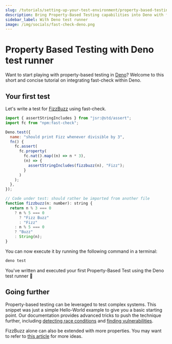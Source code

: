 ```yaml
---
slug: /tutorials/setting-up-your-test-environment/property-based-testing-with-deno-test-runner/
description: Bring Property-Based Testing capabilities into Deno with fast-check
sidebar_label: With Deno test runner
image: /img/socials/fast-check-deno.png
---
```


# Property Based Testing with Deno test runner

Want to start playing with property-based testing in [Deno](https://deno.com/)? Welcome to this short and concise tutorial on integrating fast-check within Deno.

## Your first test

Let's write a test for [FizzBuzz](https://en.wikipedia.org/wiki/Fizz_buzz) using fast-check.

```js title="fizzbuzz.test.ts"
import { assertStringIncludes } from "jsr:@std/assert";
import fc from "npm:fast-check";

Deno.test({
  name: "should print Fizz whenever divisible by 3",
  fn() {
    fc.assert(
      fc.property(
        fc.nat().map((n) => n * 3),
        (n) => {
          assertStringIncludes(fizzbuzz(n), "Fizz");
        }
      )
    );
  },
});

// Code under test: should rather be imported from another file
function fizzbuzz(n: number): string {
  return n % 3 === 0
    ? n % 5 === 0
      ? "Fizz Buzz"
      : "Fizz"
    : n % 5 === 0
    ? "Buzz"
    : String(n);
}
```

You can now execute it by running the following command in a terminal:

```bash
deno test
```

You've written and executed your first Property-Based Test using the Deno test runner 🚀

## Going further

Property-based testing can be leveraged to test complex systems. This snippet was just a simple Hello-World example to give you a basic starting point. Our documentation provides advanced tricks to push the technique further, including [detecting race conditions](/docs/tutorials/detect-race-conditions/) and [finding vulnerabilities](/blog/2023/09/21/detect-prototype-pollution-automatically/).

FizzBuzz alone can also be extended with more properties. You may want to refer to [this article](https://dev.to/dubzzz/advent-of-pbt-2021-day-3-solution-366l) for more ideas.
